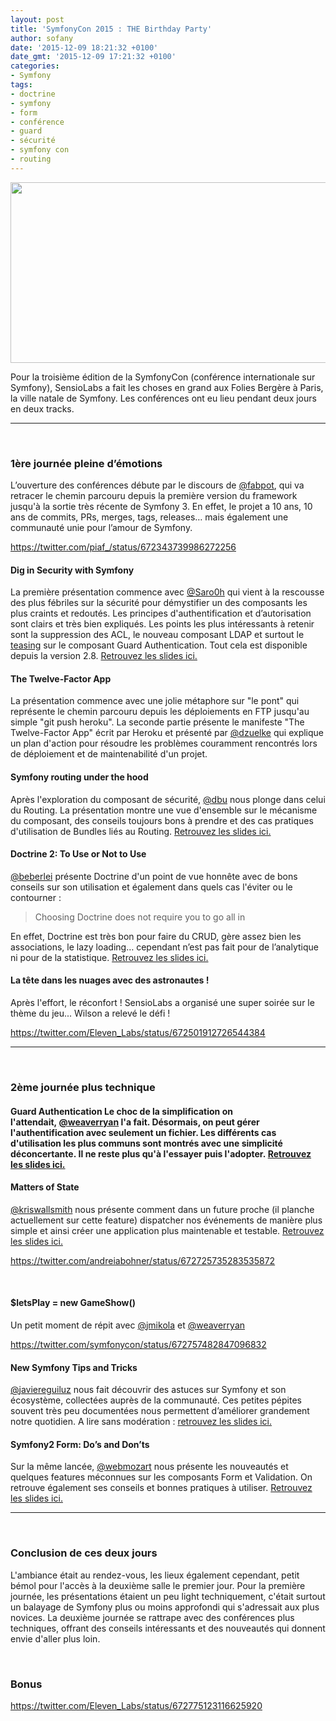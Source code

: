 ```yaml
---
layout: post
title: 'SymfonyCon 2015 : THE Birthday Party'
author: sofany
date: '2015-12-09 18:21:32 +0100'
date_gmt: '2015-12-09 17:21:32 +0100'
categories:
- Symfony
tags:
- doctrine
- symfony
- form
- conférence
- guard
- sécurité
- symfony con
- routing
---
```


<img class="alignnone" src="http://pariscon2015.symfony.com/bundles/sensiosymfonylive/images/pariscon2015/assets/header.jpg" alt="" width="916" height="289" />

<span style="font-weight: 400;">Pour la troisième édition de la SymfonyCon (conférence internationale sur Symfony), SensioLabs a fait les choses en grand aux Folies Bergère à Paris, la ville natale de Symfony. Les conférences ont eu lieu pendant deux jours en deux tracks.</span>

<hr />
&nbsp;

### 1ère journée pleine d’émotions
<span style="font-weight: 400;">L’ouverture des conférences débute par le discours de <a class="ProfileHeaderCard-screennameLink u-linkComplex js-nav" href="https://twitter.com/fabpot" target="_blank">@<span class="u-linkComplex-target">fabpot</span></a>, qui va retracer le chemin parcouru depuis la première version du framework jusqu'à la sortie très récente de Symfony 3. En effet, le projet a 10 ans, 10 ans de commits, PRs, merges, tags, releases… mais également une communauté unie pour l’amour de Symfony.</span>

https://twitter.com/piaf_/status/672343739986272256

#### Dig in Security with Symfony
<span style="font-weight: 400;">La première présentation commence avec <a class="ProfileHeaderCard-screennameLink u-linkComplex js-nav" href="https://twitter.com/Saro0h" target="_blank">@<span class="u-linkComplex-target">Saro0h</span></a> qui vient à la rescousse des plus fébriles sur la sécurité pour démystifier un des composants les plus craints et redoutés. Les principes d'authentification et d’autorisation sont clairs et très bien expliqués. Les points les plus intéressants à retenir sont la suppression des ACL, le nouveau composant LDAP et surtout le <a href="#conf-guard-authentication">teasing</a> sur le composant Guard Authentication. Tout cela est disponible depuis la version 2.8. <a href="https://speakerdeck.com/saro0h/symfonycon-paris-dig-in-security" target="_blank">Retrouvez les slides ici.</a></span>

#### The Twelve-Factor App
La présentation commence avec une jolie métaphore sur "le pont" qui représente le chemin parcouru depuis les déploiements en FTP jusqu'au simple "git push heroku". La seconde partie présente le manifeste "The Twelve-Factor App" écrit par Heroku et présenté par <a class="ProfileHeaderCard-screennameLink u-linkComplex js-nav" href="https://twitter.com/dzuelke" target="_blank">@<span class="u-linkComplex-target">dzuelke</span></a> qui explique un plan d'action pour résoudre les problèmes couramment rencontrés lors de déploiement et de maintenabilité d'un projet.

#### Symfony routing under the hood
Après l'exploration du composant de sécurité, <a class="ProfileHeaderCard-screennameLink u-linkComplex js-nav" href="https://twitter.com/dbu" target="_blank">@<span class="u-linkComplex-target">dbu</span></a> nous plonge dans celui du Routing. La présentation montre une vue d'ensemble sur le mécanisme du composant, des conseils toujours bons à prendre et des cas pratiques d'utilisation de Bundles liés au Routing. <a href="http://davidbu.ch/slides/2015-12-03-symfony-routing.html#1" target="_blank">Retrouvez les slides ici.</a>

#### Doctrine 2: To Use or Not to Use
<a class="ProfileHeaderCard-screennameLink u-linkComplex js-nav" href="https://twitter.com/beberlei" target="_blank">@<span class="u-linkComplex-target">beberlei</span></a> présente Doctrine d'un point de vue honnête avec de bons conseils sur son utilisation et également dans quels cas l'éviter ou le contourner :

<blockquote>Choosing Doctrine does not require you to go all in
</blockquote>
En effet, Doctrine est très bon pour faire du CRUD, gère assez bien les associations, le lazy loading… cependant n’est pas fait pour de l’analytique ni pour de la statistique. <a href="https://qafoo.com/talks/15_12_symfonycon_paris_doctrine2_to_use_or_not_to_use.pdf" target="_blank">Retrouvez les slides ici.</a>

#### La tête dans les nuages avec des astronautes !
Après l'effort, le réconfort ! SensioLabs a organisé une super soirée sur le thème du jeu... Wilson a relevé le défi !

https://twitter.com/Eleven_Labs/status/672501912726544384

<hr />
&nbsp;

### 2ème journée plus technique
<h4 id="conf-guard-authentication">Guard Authentication
<span class="s1">Le choc de la simplification on l'attendait, <a class="ProfileHeaderCard-screennameLink u-linkComplex js-nav" href="https://twitter.com/weaverryan" target="_blank">@<span class="u-linkComplex-target">weaverryan</span></a> l'a fait. Désormais, on peut gérer l'authentification avec seulement un fichier. Les différents cas d'utilisation les plus communs sont montrés avec une simplicité déconcertante. Il ne reste plus qu'à l'essayer puis l'adopter. </span><a href="http://fr.slideshare.net/weaverryan/guard-authentication-powerful-beautiful-security" target="_blank">Retrouvez les slides ici.</a>

#### Matters of State
<a class="ProfileHeaderCard-screennameLink u-linkComplex js-nav" href="https://twitter.com/kriswallsmith" target="_blank">@<span class="u-linkComplex-target">kriswallsmith</span></a> nous présente comment dans un future proche (il planche actuellement sur cette feature) dispatcher nos événements de manière plus simple et ainsi créer une application plus maintenable et testable. <a href="http://fr.slideshare.net/kriswallsmith/matters-of-state-55843873" target="_blank">Retrouvez les slides ici.</a>

https://twitter.com/andreiabohner/status/672725735283535872

&nbsp;

#### $letsPlay = new GameShow()
Un petit moment de répit avec <a class="ProfileHeaderCard-screennameLink u-linkComplex js-nav" href="https://twitter.com/jmikola">@<span class="u-linkComplex-target">jmikola</span></a> et <a class="ProfileHeaderCard-screennameLink u-linkComplex js-nav" href="https://twitter.com/weaverryan" target="_blank">@<span class="u-linkComplex-target">weaverryan</span></a>

https://twitter.com/symfonycon/status/672757482847096832

#### New Symfony Tips and Tricks
<a class="ProfileHeaderCard-screennameLink u-linkComplex js-nav" href="https://twitter.com/javiereguiluz" target="_blank">@<span class="u-linkComplex-target">javiereguiluz</span></a> nous fait découvrir des astuces sur Symfony et son écosystème, collectées auprès de la communauté. Ces petites pépites souvent très peu documentées nous permettent d’améliorer grandement notre quotidien. A lire sans modération : <a href="http://fr.slideshare.net/javier.eguiluz/new-symfony-tips-tricks-symfonycon-paris-2015" target="_blank">retrouvez les slides ici.</a>

#### Symfony2 Form: Do’s and Don’ts
Sur la même lancée, <a class="ProfileHeaderCard-screennameLink u-linkComplex js-nav" href="https://twitter.com/webmozart" target="_blank">@<span class="u-linkComplex-target">webmozart</span></a> nous présente les nouveautés et quelques features méconnues sur les composants Form et Validation. On retrouve également ses conseils et bonnes pratiques à utiliser. <a href="https://speakerdeck.com/webmozart/symfony2-forms-dos-and-donts" target="_blank">Retrouvez les slides ici.</a>

<hr />
&nbsp;

### Conclusion de ces deux jours
L'ambiance était au rendez-vous, les lieux également cependant, petit bémol pour l'accès à la deuxième salle le premier jour. <span style="font-weight: 400;">Pour la première journée, les présentations étaient un peu light techniquement, c'était surtout un balayage de Symfony plus ou moins approfondi qui s'adressait aux plus novices. La deuxième journée se rattrape avec des conférences plus techniques, offrant des conseils intéressants et des nouveautés qui donnent envie d'aller plus loin.</span>

&nbsp;

### Bonus
https://twitter.com/Eleven_Labs/status/672775123116625920


